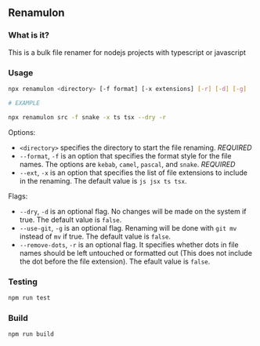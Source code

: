 ## Renamulon

### What is it?

This is a bulk file renamer for nodejs projects with typescript or javascript

### Usage

``` sh
npx renamulon <directory> [-f format] [-x extensions] [-r] [-d] [-g]

# EXAMPLE

npx renamulon src -f snake -x ts tsx --dry -r
```

Options:
- `<directory>` specifies the directory to start the file renaming. *REQUIRED*
- `--format`, `-f` is an option that specifies the format style for the file names. The options are `kebab`, `camel`, `pascal`, and `snake`. *REQUIRED* 
- `--ext`, `-x` is an option that specifies the list of file extensions to include in the renaming. The default value is `js jsx ts tsx`.

Flags:
- `--dry`, `-d` is an optional flag. No changes will be made on the system if true. The default value is `false`.
- `--use-git`, `-g` is an optional flag. Renaming will be done with `git mv` instead of `mv` if true. The default value is `false`.
- `--remove-dots`, `-r` is an optional flag. It specifies whether dots in file names should be left untouched or formatted out (This does not include the dot before the file extension). The efault value is `false`.

### Testing

``` sh
npm run test
```

### Build

``` sh
npm run build
```